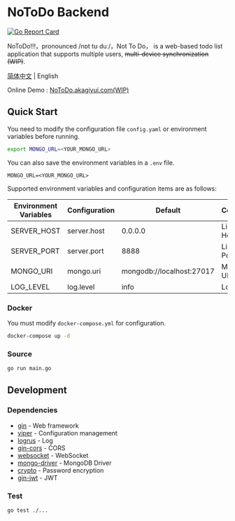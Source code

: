 # NoToDo Backend

[![Go Report Card](https://goreportcard.com/badge/github.com/NoToDoProject/NoToDo)](https://goreportcard.com/report/github.com/NoToDoProject/NoToDo)

NoToDo!!!，pronounced /nɒt tʊ duː/，Not To Do，
is a web-based todo list application that supports multiple users, ~~multi-device synchronization (WIP)~~.

[简体中文](./README.md) | English

Online Demo : [NoToDo.akagiyui.com(WIP)](https://notodo.akagiyui.com)

## Quick Start

You need to modify the configuration file `config.yaml` or environment variables before running.

```bash
export MONGO_URL=<YOUR_MONGO_URL>
```

You can also save the environment variables in a `.env` file.

```dotenv
MONGO_URL=<YOUR_MONGO_URL>
```

Supported environment variables and configuration items are as follows:

| Environment Variables | Configuration | Default                   | Commentary     |
|-----------------------|---------------|---------------------------|----------------|
| SERVER_HOST           | server.host   | 0.0.0.0                   | Listening Host |
| SERVER_PORT           | server.port   | 8888                      | Listening Port |
| MONGO_URI             | mongo.uri     | mongodb://localhost:27017 | MongoDB URI    |
| LOG_LEVEL             | log.level     | info                      | Log Level      |


### Docker

You must modify `docker-compose.yml` for configuration.

```bash
docker-compose up -d
```

### Source

```bash
go run main.go
```

## Development

### Dependencies

- [gin](https://github.com/gin-gonic/gin) - Web framework
- [viper](https://github.com/spf13/viper) - Configuration management
- [logrus](https://github.com/sirupsen/logrus) - Log
- [gin-cors](https://github.com/gin-contrib/cors) - CORS
- [websocket](https://github.com/gorilla/websocket) - WebSocket
- [mongo-driver](https://pkg.go.dev/go.mongodb.org/mongo-driver/mongo) - MongoDB Driver
- [crypto](https://pkg.go.dev/golang.org/x/crypto) - Password encryption
- [gin-jwt](https://github.com/appleboy/gin-jwt) - JWT

### Test

```bash
go test ./...
```
